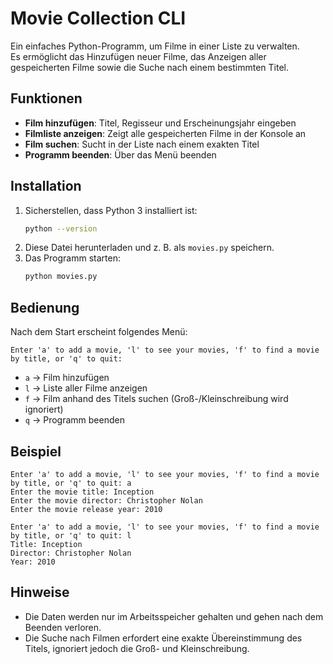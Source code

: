 # Movie Collection CLI

Ein einfaches Python-Programm, um Filme in einer Liste zu verwalten.  
Es ermöglicht das Hinzufügen neuer Filme, das Anzeigen aller gespeicherten Filme sowie die Suche nach einem bestimmten Titel.

## Funktionen

- **Film hinzufügen**: Titel, Regisseur und Erscheinungsjahr eingeben
- **Filmliste anzeigen**: Zeigt alle gespeicherten Filme in der Konsole an
- **Film suchen**: Sucht in der Liste nach einem exakten Titel
- **Programm beenden**: Über das Menü beenden

## Installation

1. Sicherstellen, dass Python 3 installiert ist:
   ```bash
   python --version
   ```
2. Diese Datei herunterladen und z. B. als `movies.py` speichern.
3. Das Programm starten:
   ```bash
   python movies.py
   ```

## Bedienung

Nach dem Start erscheint folgendes Menü:

```
Enter 'a' to add a movie, 'l' to see your movies, 'f' to find a movie by title, or 'q' to quit:
```

- `a` → Film hinzufügen  
- `l` → Liste aller Filme anzeigen  
- `f` → Film anhand des Titels suchen (Groß-/Kleinschreibung wird ignoriert)  
- `q` → Programm beenden  

## Beispiel

```
Enter 'a' to add a movie, 'l' to see your movies, 'f' to find a movie by title, or 'q' to quit: a
Enter the movie title: Inception
Enter the movie director: Christopher Nolan
Enter the movie release year: 2010

Enter 'a' to add a movie, 'l' to see your movies, 'f' to find a movie by title, or 'q' to quit: l
Title: Inception
Director: Christopher Nolan
Year: 2010
```

## Hinweise

- Die Daten werden nur im Arbeitsspeicher gehalten und gehen nach dem Beenden verloren.
- Die Suche nach Filmen erfordert eine exakte Übereinstimmung des Titels, ignoriert jedoch die Groß- und Kleinschreibung.
